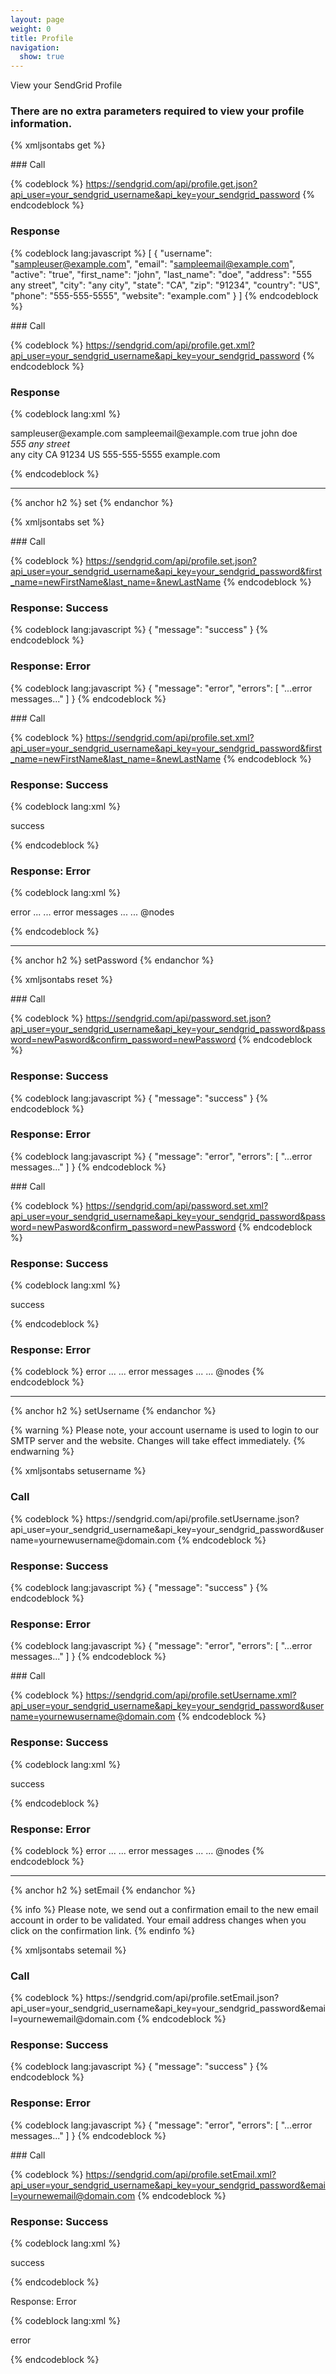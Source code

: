 ```yaml
---
layout: page
weight: 0
title: Profile
navigation:
  show: true
---
```


View your SendGrid Profile

### There are no extra parameters required to view your profile information.

{% xmljsontabs get %}

<div markdown="1" class="tab-content">
<div markdown="1" class="tab-pane active" id="get-json">
### Call



{% codeblock %}
https://sendgrid.com/api/profile.get.json?api_user=your_sendgrid_username&api_key=your_sendgrid_password
{% endcodeblock %}
<h3>Response</h3>

{% codeblock lang:javascript %}
[
  {
    "username": "sampleuser@example.com",
    "email": "sampleemail@example.com",
    "active": "true",
    "first_name": "john",
    "last_name": "doe",
    "address": "555 any street",
    "city": "any city",
    "state": "CA",
    "zip": "91234",
    "country": "US",
    "phone": "555-555-5555",
    "website": "example.com"
  }
]
{% endcodeblock %}




</div>
<div markdown="1" class="tab-pane" id="get-xml">
### Call



{% codeblock %}
https://sendgrid.com/api/profile.get.xml?api_user=your_sendgrid_username&api_key=your_sendgrid_password
{% endcodeblock %}
<h3>Response</h3>

{% codeblock lang:xml %}
<?xml version="1.0" encoding="ISO-8859-1"?>

<users>
   <user>
      <username>sampleuser@example.com</username>
      <email>sampleemail@example.com</email>
      <active>true</active>
      <first_name>john</first_name>
      <last_name>doe</last_name>
      <address>555 any street</address>
      <city>any city</city>
      <state>CA</state>
      <zip>91234</zip>
      <country>US</country>
      <phone>555-555-5555</phone>
      <website>example.com</website>
   </user>
</users>

{% endcodeblock %}




</div>
</div>

* * * * *


{% anchor h2 %} set {% endanchor %}



{% xmljsontabs set %}

<div markdown="1" class="tab-content">
<div markdown="1" class="tab-pane active" id="set-json">
### Call



{% codeblock %}
https://sendgrid.com/api/profile.set.json?api_user=your_sendgrid_username&api_key=your_sendgrid_password&first_name=newFirstName&last_name=&newLastName
{% endcodeblock %}
<h3>Response: Success</h3>

{% codeblock lang:javascript %}
{
  "message": "success"
}
{% endcodeblock %}




### Response: Error




{% codeblock lang:javascript %}
{
  "message": "error",
  "errors": [
    "...error messages..."
  ]
}
{% endcodeblock %}




</div>
<div markdown="1" class="tab-pane" id="set-xml">
### Call



{% codeblock %}
https://sendgrid.com/api/profile.set.xml?api_user=your_sendgrid_username&api_key=your_sendgrid_password&first_name=newFirstName&last_name=&newLastName
{% endcodeblock %}
<h3>Response: Success</h3>

{% codeblock lang:xml %}
<?xml version="1.0" encoding="ISO-8859-1"?>

<result>
   <message>success</message>
</result>

{% endcodeblock %}




### Response: Error




{% codeblock lang:xml %}
<?xml version="1.0" encoding="ISO-8859-1"?>

<result>
   <message>error</message>
   <errors>
      ...
      <error>... error messages ...</error>
      ...
   </errors>
   @nodes
</result>

{% endcodeblock %}




</div>
</div>

* * * * *


{% anchor h2 %} setPassword {% endanchor %}



{% xmljsontabs reset %}

<div markdown="1" class="tab-content">
<div markdown="1" class="tab-pane active" id="reset-json">
### Call



{% codeblock %}
https://sendgrid.com/api/password.set.json?api_user=your_sendgrid_username&api_key=your_sendgrid_password&password=newPasword&confirm_password=newPassword
{% endcodeblock %}
<h3>Response: Success</h3>

{% codeblock lang:javascript %}
{
  "message": "success"
}
{% endcodeblock %}




### Response: Error




{% codeblock lang:javascript %}
{
  "message": "error",
  "errors": [
    "...error messages..."
  ]
}
{% endcodeblock %}




</div>
<div markdown="1" class="tab-pane" id="reset-xml">
### Call



{% codeblock %}
https://sendgrid.com/api/password.set.xml?api_user=your_sendgrid_username&api_key=your_sendgrid_password&password=newPasword&confirm_password=newPassword
{% endcodeblock %}
<h3>Response: Success</h3>

{% codeblock lang:xml %}
<?xml version="1.0" encoding="ISO-8859-1"?>

<result>
   <message>success</message>
</result>

{% endcodeblock %}




### Response: Error



{% codeblock %}
<result>
  <message>error</message>
  <errors>
    ...
    <error>... error messages ...</error>
    ...
  </errors>
@nodes
{% endcodeblock %}

  </div>
</div>

<hr/>



 
{% anchor h2 %}
setUsername 
{% endanchor %}
 

{% warning %}
Please note, your account username is used to login to our SMTP server and the website. Changes will take effect immediately.
{% endwarning %}


 


{% xmljsontabs setusername %}

<div class="tab-content">
  <div class="tab-pane active" id="setusername-json">
<h3>Call</h3>
{% codeblock %}
https://sendgrid.com/api/profile.setUsername.json?api_user=your_sendgrid_username&api_key=your_sendgrid_password&username=yournewusername@domain.com
{% endcodeblock %}



### Response: Success




{% codeblock lang:javascript %}
{
  "message": "success"
}
{% endcodeblock %}




### Response: Error




{% codeblock lang:javascript %}
{
  "message": "error",
  "errors": [
    "...error messages..."
  ]
}
{% endcodeblock %}




</div>
<div markdown="1" class="tab-pane" id="setusername-xml">
### Call



{% codeblock %}
https://sendgrid.com/api/profile.setUsername.xml?api_user=your_sendgrid_username&api_key=your_sendgrid_password&username=yournewusername@domain.com
{% endcodeblock %}
<h3>Response: Success</H3>

{% codeblock lang:xml %}
<?xml version="1.0" encoding="ISO-8859-1"?>

<result>
   <message>success</message>
</result>

{% endcodeblock %}




### Response: Error



{% codeblock %}
<result>
  <message>error</message>
  <errors>
    ...
    <error>... error messages ...</error>
    ...
  </errors>
@nodes
{% endcodeblock %}

  </div>
</div>

<hr/>



{% anchor h2 %}
setEmail 
{% endanchor %}



{% info %}
Please note, we send out a confirmation email to the new email account in order to be validated. Your email address changes when you click on the confirmation link.
{% endinfo %}





{% xmljsontabs setemail %}

<div class="tab-content">
  <div class="tab-pane active" id="setemail-json">
<h3>Call</h3>
{% codeblock %}
https://sendgrid.com/api/profile.setEmail.json?api_user=your_sendgrid_username&api_key=your_sendgrid_password&email=yournewemail@domain.com
{% endcodeblock %}



### Response: Success




{% codeblock lang:javascript %}
{
  "message": "success"
}
{% endcodeblock %}




### Response: Error




{% codeblock lang:javascript %}
{
  "message": "error",
  "errors": [
    "...error messages..."
  ]
}
{% endcodeblock %}




</div>
<div markdown="1" class="tab-pane" id="setemail-xml">
### Call



{% codeblock %}
https://sendgrid.com/api/profile.setEmail.xml?api_user=your_sendgrid_username&api_key=your_sendgrid_password&email=yournewemail@domain.com
{% endcodeblock %}
<h3>Response: Success</h3>

{% codeblock lang:xml %}
<?xml version="1.0" encoding="ISO-8859-1"?>

<message>success</message>

{% endcodeblock %}




Response: Error




{% codeblock lang:xml %}
<?xml version="1.0" encoding="ISO-8859-1"?>

<message>error</message>

{% endcodeblock %}




</div>
</div>

